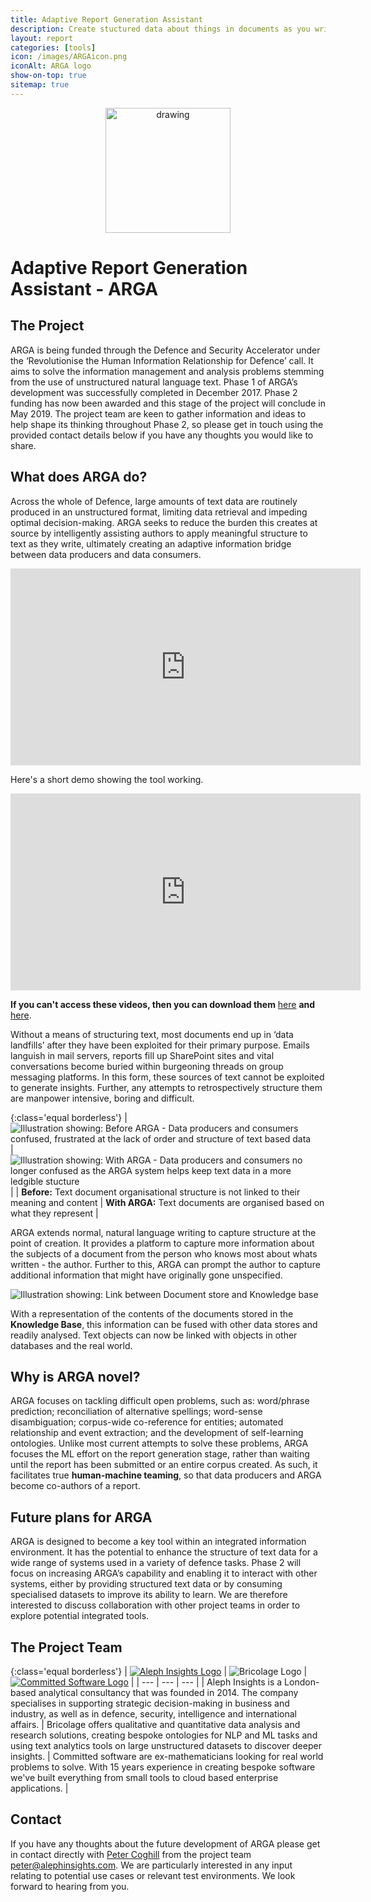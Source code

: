 ```yaml
---
title: Adaptive Report Generation Assistant
description: Create stuctured data about things in documents as you write.
layout: report
categories: [tools]
icon: /images/ARGAicon.png
iconAlt: ARGA logo
show-on-top: true
sitemap: true
---
```

<center>
<img src="../images/ARGAicon.png" alt="drawing" width="200"/>
</center>

# Adaptive Report Generation Assistant - ARGA 

## The Project

ARGA is being funded through the Defence and Security Accelerator under the ‘Revolutionise the Human Information Relationship for Defence’ call. It aims to solve the information management and analysis problems stemming from the use of unstructured natural language text. Phase 1 of ARGA’s development was successfully completed in December 2017. Phase 2 funding has now been awarded and this stage of the project will conclude in May 2019. The project team are keen to gather information and ideas to help shape its thinking throughout Phase 2, so please get in touch using the provided contact details below if you have any thoughts you would like to share.



## What does ARGA do?

Across the whole of Defence, large amounts of text data are routinely produced in an unstructured format, limiting data retrieval and impeding optimal decision-making. ARGA seeks to reduce the burden this creates at source by intelligently assisting authors to apply meaningful structure to text as they write, ultimately creating an adaptive information bridge between data producers and data consumers.

<center>
<iframe width="560" height="315" src="https://www.youtube.com/embed/K79C8DcY8QE?ecver=1" frameborder="0" allow="autoplay; encrypted-media" allowfullscreen></iframe>
</center>

Here's a short demo showing the tool working.
<center>
<iframe width="560" height="315" src="https://www.youtube.com/embed/Z0u0XpdsSB0" frameborder="0" allow="autoplay; encrypted-media" allowfullscreen></iframe>
</center>

**If you can't access these videos, then you can download them** <a href="https://storage.googleapis.com/www.arga.uk/arga-concept.mp4" download>here</a> **and** <a href="https://storage.googleapis.com/www.arga.uk/arga-demo-short.mp4" download>here</a>.

Without a means of structuring text, most documents end up in ‘data landfills’ after they have been exploited for their primary purpose. Emails languish in mail servers, reports fill up SharePoint sites and vital conversations become buried within burgeoning threads on group messaging platforms. In this form, these sources of text cannot be exploited to generate insights. Further, any attempts to retrospectively structure them are manpower intensive, boring and difficult.  

{:class='equal borderless'}
| ![Illustration showing: Before ARGA - Data producers and consumers confused, frustrated at the lack of order and structure of text based data](../images/ARGAbeforeARGA.png) | ![Illustration showing: With ARGA - Data producers and consumers no longer confused as the ARGA system helps keep text data in a more ledgible stucture](../images/ARGAafterARGA.png) |
| **Before:** Text document organisational structure is not linked to their meaning and content | **With ARGA:** Text documents are organised based on what they represent |

ARGA extends normal, natural language writing to capture structure at the point of creation. It provides a platform to capture more information about the subjects of a document from the person who knows most about whats written - the author. Further to this, ARGA can prompt the author to capture additional information that might have originally gone unspecified.

![Illustration showing: Link between Document store and Knowledge base](../images/ARGAkblink.png)

With a representation of the contents of the documents stored in the **Knowledge Base**, this information can be fused with other data stores and readily analysed. Text objects can now be linked with objects in other databases and the real world.

## Why is ARGA novel?

ARGA focuses on tackling difficult open problems, such as: word/phrase prediction;  reconciliation of alternative spellings; word-sense disambiguation; corpus-wide co-reference for entities; automated relationship and event extraction; and the development of self-learning ontologies. Unlike most current attempts to solve these problems, ARGA focuses the ML effort on the report generation stage, rather than waiting until the report has been submitted or an entire corpus created. As such, it facilitates true **human-machine teaming**, so that data producers and ARGA become co-authors of a report.

## Future plans for ARGA

ARGA is designed to become a key tool within an integrated information environment. It has the potential to enhance the structure of text data for a wide range of systems used in a variety of defence tasks. Phase 2 will focus on increasing ARGA’s capability and enabling it to interact with other systems, either by providing structured text data or by consuming specialised datasets to improve its ability to learn. We are therefore interested to discuss collaboration with other project teams in order to explore potential integrated tools.

## The Project Team

{:class='equal borderless'}
| [![Aleph Insights Logo](../images/logo_aleph.png)](www.alephinsights.com) | ![Bricolage Logo](../images/logo_bricolage.png) | [![Committed Software Logo](../images/logo_committed.png)](http://committed.software/) |
| --- | --- | --- |
| Aleph Insights is a London-based analytical consultancy that was founded in 2014. The company specialises in supporting strategic decision-making in business and industry, as well as in defence, security, intelligence and international affairs. |  Bricolage offers qualitative and quantitative data analysis and research solutions, creating bespoke ontologies for NLP and ML tasks and using text analytics tools on large unstructured datasets to discover deeper insights. | Committed software are ex-mathematicians looking for real world problems to solve. With 15 years experience in creating bespoke software we've built everything from small tools to cloud based enterprise applications. |

## Contact

If you have any thoughts about the future development of ARGA please get in contact directly with [Peter Coghill](https://www.linkedin.com/in/coghill/) from the project team [peter@alephinsights.com](mailto:peter@alephinsights.com?Subject=ARGA). We are particularly interested in any input relating to potential use cases or relevant test environments. We look forward to hearing from you.
